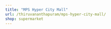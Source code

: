 ```yaml
---
title: "MPS Hyper City Mall"
url: /thiruvananthapuram/mps-hyper-city-mall/
shop: supermarket
---
```

